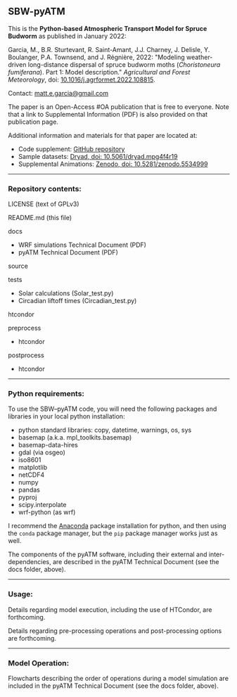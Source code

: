 ## SBW-pyATM

This is the **Python-based Atmospheric Transport Model for Spruce Budworm** as published in January 2022:

Garcia, M., B.R. Sturtevant, R. Saint-Amant, J.J. Charney, J. Delisle, Y. Boulanger, P.A. Townsend, and J. Régnière, 2022: "Modeling weather-driven long-distance dispersal of spruce budworm moths (_Choristoneura fumiferana_). Part 1: Model description." _Agricultural and Forest Meteorology_, doi: [10.1016/j.agrformet.2022.108815](https://doi.org/10.1016/j.agrformet.2022.108815).

Contact: [matt.e.garcia@gmail.com](mailto://matt.e.garcia@gmail.com)

The paper is an Open-Access #OA publication that is free to everyone. Note that a link to Supplemental Information (PDF) is also provided on that publication page.

Additional information and materials for that paper are located at:
* Code supplement: [GitHub repository](https://github.com/megarcia/Garcia_etal_2022a)
* Sample datasets: [Dryad, doi: 10.5061/dryad.mpg4f4r19](https://doi.org/10.5061/dryad.mpg4f4r19)
* Supplemental Animations: [Zenodo, doi: 10.5281/zenodo.5534999](https://doi.org/10.5281/zenodo.5534999)

<hr>

### Repository contents:

LICENSE (text of GPLv3)

README.md (this file)

docs
* WRF simulations Technical Document (PDF)
* pyATM Technical Document (PDF)

source

tests
* Solar calculations (Solar_test.py)
* Circadian liftoff times (Circadian_test.py)

htcondor

preprocess
* htcondor

postprocess
* htcondor

<hr>

### Python requirements:

To use the SBW–pyATM code, you will need the following packages and libraries in your local python installation:

* python standard libraries: copy, datetime, warnings, os, sys
* basemap (a.k.a. mpl_toolkits.basemap)
* basemap-data-hires
* gdal (via osgeo)
* iso8601
* matplotlib
* netCDF4
* numpy
* pandas
* pyproj
* scipy.interpolate
* wrf-python (as wrf)

I recommend the [Anaconda](http://www.anaconda.com/products/individual) package installation for python, and then using the `conda` package manager, but the `pip` package manager works just as well.

The components of the pyATM software, including their external and inter-dependencies, are described in the pyATM Technical Document (see the docs folder, above).

<hr>

### Usage:

Details regarding model execution, including the use of HTCondor, are forthcoming.

Details regarding pre-processing operations and post-processing options are forthcoming.

<hr>

### Model Operation:

Flowcharts describing the order of operations during a model simulation are included in the pyATM Technical Document (see the docs folder, above).


